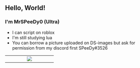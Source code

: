 ## Hello, World!

### I'm MrSPeeDy0 (Ultra)

*  I can script on roblox
*  I'm still studying lua
*  You can borrow a picture uploaded on DS-images but ask for permission from my discord first
SPeeDy#3526
<table><tr>
    <td width="20%" align="center"><a href="#/"><img src="https://github-readme-stats.vercel.app/api/top-langs/?username=MrSPeeDy0&layout=compact&hide_title=true&hide_border=true"></a></td>
</tr></table>
